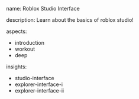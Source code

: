 name: Roblox Studio Interface

description: Learn about the basics of roblox studio!

aspects:
- introduction
- workout
- deep

insights:
- studio-interface
- explorer-interface-i
- explorer-interface-ii


